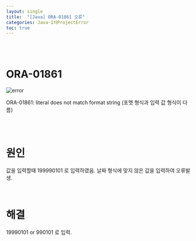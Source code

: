 ```yaml
---
layout: single
title:  "[Java] ORA-01861 오류"
categories: Java-1차ProjectError
toc: true
---
```


<br/><br/>

# ORA-01861 #

![error](https:/images/2023-04-23-1차프로젝트오류/inselet(사진)/ORA-01861.png)

ORA-01861: literal does not match 
format string
(포맷 형식과 입력 값 형식이 다름)

<br/><br/>


# 원인 # 

값을 입력할때 199990101 로 입력하였음. 날짜 형식에 맞지 않은 값을 입력하여 오류발생.


<br/>

# 해결 #

19990101 or 990101 로 입력.

<br/><br/>

